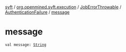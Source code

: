 [syft](../../../index.md) / [org.openmined.syft.execution](../../index.md) / [JobErrorThrowable](../index.md) / [AuthenticationFailure](index.md) / [message](./message.md)

# message

`val message: `[`String`](https://kotlinlang.org/api/latest/jvm/stdlib/kotlin/-string/index.html)